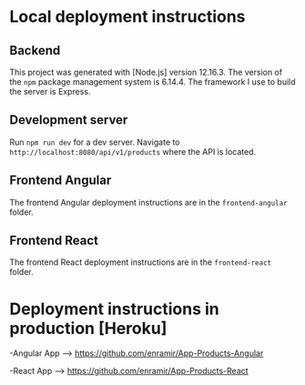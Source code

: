 # Local deployment instructions 

## Backend

This project was generated with [Node.js] version 12.16.3. The version of the `npm` package management system is 6.14.4. 
The framework I use to build the server is Express.


## Development server

Run `npm run dev` for a dev server. Navigate to `http://localhost:8080/api/v1/products` where the API is located.

## Frontend Angular

The frontend Angular deployment instructions are in the `frontend-angular` folder.

## Frontend React

The frontend React deployment instructions are in the `frontend-react` folder.

# Deployment instructions in production [Heroku]

-Angular App --> <https://github.com/enramir/App-Products-Angular>

-React App --> <https://github.com/enramir/App-Products-React>
